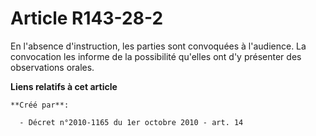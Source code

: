 # Article R143-28-2

En l'absence d'instruction, les parties sont convoquées à l'audience. La convocation les informe de la possibilité qu'elles
ont d'y présenter des observations orales.

**Liens relatifs à cet article**

	**Créé par**:

	  - Décret n°2010-1165 du 1er octobre 2010 - art. 14
